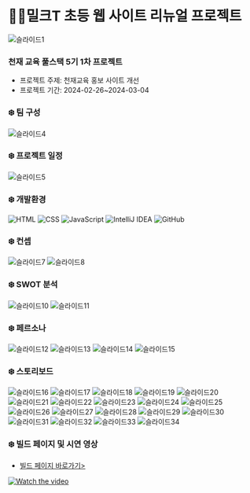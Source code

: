 # 🐻‍❄밀크T 초등 웹 사이트 리뉴얼 프로젝트

![슬라이드1](https://github.com/tongueEye/MilkT_Renewal_Project/assets/109783402/e3bf4880-96c0-4744-a34a-47af98c44202)

### 천재 교육 풀스택 5기 1차 프로젝트

- 프로젝트 주제: 천재교육 홍보 사이트 개선
- 프로젝트 기간: 2024-02-26~2024-03-04


### ❄️ 팀 구성
![슬라이드4](https://github.com/tongueEye/MilkT_Renewal_Project/assets/109783402/18354514-462a-419c-a5ec-bb8db44f59f7)


### ❄️ 프로젝트 일정
![슬라이드5](https://github.com/tongueEye/MilkT_Renewal_Project/assets/109783402/f5e706fb-71eb-4bd1-9990-2675f45d84df)


### ❄️ 개발환경
![HTML](https://img.shields.io/badge/HTML-E34F26?style=for-the-badge&logo=html5&logoColor=white)
![CSS](https://img.shields.io/badge/CSS-1572B6?style=for-the-badge&logo=css3&logoColor=white)
![JavaScript](https://img.shields.io/badge/JavaScript-F7DF1E?style=for-the-badge&logo=javascript&logoColor=black)
![IntelliJ IDEA](https://img.shields.io/badge/IntelliJ_IDEA-000000?style=for-the-badge&logo=intellij-idea&logoColor=white)
![GitHub](https://img.shields.io/badge/GitHub-181717?style=for-the-badge&logo=github&logoColor=white)


### ❄️ 컨셉
![슬라이드7](https://github.com/tongueEye/MilkT_Renewal_Project/assets/109783402/9587f2e4-bfb8-477e-9698-9525ed860326)
![슬라이드8](https://github.com/tongueEye/MilkT_Renewal_Project/assets/109783402/9a3737d0-3977-47f0-8cc6-9cb69da03c49)


### ❄️ SWOT 분석
![슬라이드10](https://github.com/tongueEye/MilkT_Renewal_Project/assets/109783402/b9578c25-bc5f-4b87-a385-621cf242f6d9)
![슬라이드11](https://github.com/tongueEye/MilkT_Renewal_Project/assets/109783402/5a47ee78-3720-42ee-baa9-6033aa593385)


### ❄️ 페르소나
![슬라이드12](https://github.com/tongueEye/MilkT_Renewal_Project/assets/109783402/4788c756-9645-4288-b882-e95afd6de4cb)
![슬라이드13](https://github.com/tongueEye/MilkT_Renewal_Project/assets/109783402/9fc82681-da04-4231-b967-5dcdda982691)
![슬라이드14](https://github.com/tongueEye/MilkT_Renewal_Project/assets/109783402/2a315bc7-34d6-4974-b9c0-f727ba9f2dc5)
![슬라이드15](https://github.com/tongueEye/MilkT_Renewal_Project/assets/109783402/ab3a4340-4dfa-4079-a6c0-6c4ab471ef78)


### ❄️ 스토리보드
![슬라이드16](https://github.com/tongueEye/MilkT_Renewal_Project/assets/109783402/007e93a1-6e68-4bce-9f23-8acd8206fab1)
![슬라이드17](https://github.com/tongueEye/MilkT_Renewal_Project/assets/109783402/c3578cc8-906e-479a-84dc-5ab58e88014e)
![슬라이드18](https://github.com/tongueEye/MilkT_Renewal_Project/assets/109783402/f4ea70ec-43ef-4c70-b1e9-15c1948f2a19)
![슬라이드19](https://github.com/tongueEye/MilkT_Renewal_Project/assets/109783402/66742357-446a-44c5-888f-29ed9cd1fff0)
![슬라이드20](https://github.com/tongueEye/MilkT_Renewal_Project/assets/109783402/eedc86f9-84d7-4b85-af8b-db8b14513edb)
![슬라이드21](https://github.com/tongueEye/MilkT_Renewal_Project/assets/109783402/e8e6343d-7249-47aa-b22e-312401e2fea5)
![슬라이드22](https://github.com/tongueEye/MilkT_Renewal_Project/assets/109783402/2bb505ac-8002-4380-b2f8-f54d91834ab3)
![슬라이드23](https://github.com/tongueEye/MilkT_Renewal_Project/assets/109783402/3b1eb8b6-e581-4846-871b-f14e67f8a25b)
![슬라이드24](https://github.com/tongueEye/MilkT_Renewal_Project/assets/109783402/4fc583c7-bc7b-45d4-aa0d-8af96ebd44f4)
![슬라이드25](https://github.com/tongueEye/MilkT_Renewal_Project/assets/109783402/a9432012-1efd-45a8-b595-a02018a910c8)
![슬라이드26](https://github.com/tongueEye/MilkT_Renewal_Project/assets/109783402/d6adb11e-160b-4a97-88a6-09f16c8373b1)
![슬라이드27](https://github.com/tongueEye/MilkT_Renewal_Project/assets/109783402/b355a05a-ccaf-4a11-8477-bfb5593f85f1)
![슬라이드28](https://github.com/tongueEye/MilkT_Renewal_Project/assets/109783402/6be25f5e-795c-49d5-b6e1-f6f909f9f4f5)
![슬라이드29](https://github.com/tongueEye/MilkT_Renewal_Project/assets/109783402/eddc2ccd-230f-4d98-b2d3-ecb5c948ef10)
![슬라이드30](https://github.com/tongueEye/MilkT_Renewal_Project/assets/109783402/75f9a79c-061e-4dd9-b1ec-0539507cdc4e)
![슬라이드31](https://github.com/tongueEye/MilkT_Renewal_Project/assets/109783402/f43631d0-32e5-47b8-8396-6b121b1c7bc0)
![슬라이드32](https://github.com/tongueEye/MilkT_Renewal_Project/assets/109783402/71e8f171-2b82-46b6-9bc6-1659fe045883)
![슬라이드33](https://github.com/tongueEye/MilkT_Renewal_Project/assets/109783402/581933a6-677a-4e81-9552-f4edfb9d7ac5)
![슬라이드34](https://github.com/tongueEye/MilkT_Renewal_Project/assets/109783402/17d7b084-a146-4a4a-88f8-bafee3a9677b)


### ❄️ 빌드 페이지 및 시연 영상
- [빌드 페이지 바로가기>](https://tongueeye.github.io/MilkT_Renewal_Project/) 
<a href="https://youtu.be/rUwgswNoWtg?feature=shared">
  <img src="http://img.youtube.com/vi/rUwgswNoWtg/0.jpg" alt="Watch the video">
</a>
